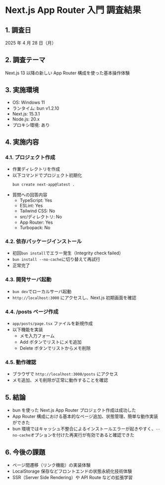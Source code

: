 # Next.js App Router 入門 調査結果

## 1. 調査日

2025 年 4 月 28 日（月）

## 2. 調査テーマ

Next.js 13 以降の新しい App Router 構成を使った基本操作体験

## 3. 実施環境

- OS: Windows 11
- ランタイム: bun v1.2.10
- Next.js: 15.3.1
- Node.js: 20.x
- プロキシ環境: あり

## 4. 実施内容

### 4.1. プロジェクト作成

- 作業ディレクトリを作成
- 以下コマンドでプロジェクト初期化
  ```bash
  bun create next-app@latest .
  ```
- 質問への回答内容
  - TypeScript: Yes
  - ESLint: Yes
  - Tailwind CSS: No
  - src/ディレクトリ: No
  - App Router: Yes
  - Turbopack: No

### 4.2. 依存パッケージインストール

- 初回`bun install`でエラー発生（Integrity check failed）
- `bun install --no-cache`に切り替えて再試行
- 正常完了

### 4.3. 開発サーバ起動

- `bun dev`でローカルサーバ起動
- `http://localhost:3000` にアクセスし、Next.js 初期画面を確認

### 4.4. /posts ページ作成

- `app/posts/page.tsx` ファイルを新規作成
- 以下機能を実装
  - メモ入力フォーム
  - Add ボタンでリストにメモ追加
  - Delete ボタンでリストからメモ削除

### 4.5. 動作確認

- ブラウザで `http://localhost:3000/posts` にアクセス
- メモ追加、メモ削除が正常に動作することを確認

## 5. 結論

- bun を使った Next.js App Router プロジェクト作成は成功した
- App Router 構成における基本的なページ追加、状態管理、簡単な動作実装ができた
- bun 環境ではキャッシュ不整合によるインストールエラーが起きやすく、`--no-cache`オプションを付けた再実行が有効であると確認できた

## 6. 今後の課題

- ページ間遷移（リンク機能）の実装体験
- LocalStorage 保存などフロントエンドの状態永続化技術体験
- SSR（Server Side Rendering）や API Route などの拡張学習
